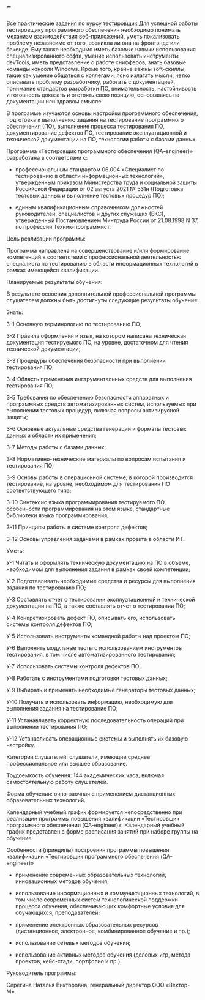 # -
Все практические задания по курсу тестировщик
Для успешной работы тестировщику программного обеспечения необходимо понимать механизм взаимодействия веб-приложений, уметь локализовать проблему независимо от того, возникла ли она на фронтэнде или бэкенде. Ему также необходимо иметь базовые навыки использования специализированного софта, умение использовать инструменты devTools, иметь представление о работе снифферов, знать базовые команды консоли Windows. Кроме того, крайне важны soft-скиллы, такие как умение общаться с коллегами, ясно излагать мысли, четко описывать проблему разработчику, работать с документацией, понимание стандартов разработки ПО, внимательность, настойчивость и готовность доказать и отстоять свою позицию, основываясь на документации или здравом смысле.

 В программе изучаются основы настройки программного обеспечения, подготовка к выполнению задания на тестирование программного обеспечения (ПО), выполнение процесса тестирования ПО, документирование дефектов ПО, тестирование эксплуатационной и технической документации на ПО, технологии работы с базами данных.

 Программа «Тестировщик программного обеспечения (QA-engineer)»  разработана в соответствии с:

- профессиональным стандартом 06.004 «Специалист по тестированию в области информационных технологий», утвержденным приказом Министерства труда и социальной защиты Российской Федерации от 02 августа 2021 № 531н (Подготовка тестовых данных и выполнение тестовых процедур ПО);

- единым квалификационным справочником должностей руководителей, специалистов и других служащих (ЕКС), утвержденный Постановлением Минтруда России от 21.08.1998 N 37, по профессии Техник-программист.

 Цель реализации программы: 

Программа направлена на совершенствование и/или формирование компетенций в соответствии с профессиональной деятельностью специалиста по тестированию в области информационных технологий в рамках имеющейся квалификации.

Планируемые результаты обучения: 

В результате освоения дополнительной профессиональной программы слушателем должны быть достигнуты следующие результаты обучения:

 Знать:

З-1 Основную терминологию по тестированию ПО;

З-2 Правила оформления и язык, на котором написана техническая документация тестируемого ПО, на уровне, достаточном для чтения технической документации;

З-3 Процедуры обеспечения безопасности при выполнении тестирования ПО;

З-4 Область применения инструментальных средств для выполнения тестирования ПО;

З-5 Требования по обеспечению безопасности аппаратных и программных средств автоматизированных систем, используемых при выполнении тестовых процедур, включая вопросы антивирусной защиты;

З-6 Основные актуальные средства генерации и форматы тестовых данных и области их применения;

З-7 Методы работы с базами данных;

З-8 Нормативно-технические материалы по вопросам испытания и тестирования ПО;

З-9 Основы работы в операционной системе, в которой производится тестирование, на уровне, необходимом для тестирования ПО соответствующего типа;

З-10 Синтаксис языка программирования тестируемого ПО, особенности программирования на этом языке, стандартные библиотеки языка программирования;

З-11 Принципы работы в системе контроля дефектов;

З-12 Основы управления задачами в рамках проекта в области ИТ.

Уметь:

У-1 Читать и оформлять техническую документацию на ПО в объеме, необходимом для выполнения задания в рамках своей компетенции;

У-2 Подготавливать необходимые средства и ресурсы для выполнения задания по тестированию ПО;

У-3 Составлять отчет о тестировании эксплуатационной и технической документации на ПО, а также составлять отчет о тестировании ПО;

У-4 Конкретизировать дефект ПО, описывать его, использовать системы контроля дефектов ПО;

У-5 Использовать инструменты командной работы над проектом ПО;

У-6 Выполнять модульные тесты с использованием инструментов тестирования, в том числе автоматизированного тестирования;

У-7 Использовать системы контроля дефектов ПО;

У-8 Работать с инструментами подготовки тестовых данных;

У-9 Выбирать и применять необходимые генераторы тестовых данных;

У-10 Получать и использовать информацию, необходимую для выполнения задания на тестирование ПО;

У-11 Устанавливать корректную последовательность операций при выполнении тестирования ПО;

У-12 Устанавливать операционные системы и выполнять их базовую настройку.

 

Категория слушателей: слушатели, имеющие среднее профессиональное или высшее образование.

 Трудоемкость обучения: 144 академических часа, включая самостоятельную работу слушателей.

 Форма обучения: очно-заочная с применением дистанционных образовательных технологий.

 Календарный учебный график формируется непосредственно при реализации программы повышения квалификации «Тестировщик программного обеспечения (QA-engineer)». Календарный учебный график представлен в форме расписания занятий при наборе группы на обучение

 Особенности (принципы) построения программы повышения квалификации «Тестировщик программного обеспечения (QA-engineer)»

- применение современных образовательных технологий, инновационных методов обучения;

- использование информационных и коммуникационных технологий, в том числе современных систем технологической поддержки процесса обучения, обеспечивающих комфортные условия для обучающихся, преподавателей;

- применение электронных образовательных ресурсов (дистанционное, электронное, комбинированное обучение и пр.);

- использование сетевых методов обучения;

- использование активных методов обучения (деловых игр, метода проектов, кейс-стади, портфолио и пр.).

Руководитель программы:

Серёгина Наталья Викторовна, генеральный директор ООО «Вектор-М».
